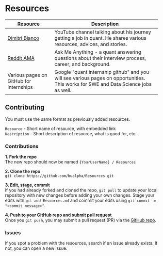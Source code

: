 # Resources

| Resource  | Description  |
|---|---|
| [Dimitri Bianco](https://www.youtube.com/@DimitriBianco)  |  YouTube channel talking about his journey getting a job in quant. He shares various resources, advices, and stories.|
| [Reddit AMA](https://www.reddit.com/r/csMajors/comments/15dsg7u/ama_how_i_landed_offers_in_quant/?utm_source=share&utm_medium=ios_app&utm_name=iossmf) | Ask Me Anything - a quant answering questions about their interview process, career, and background. |
| Various pages on GitHub for internships | Google "quant internship <year> github" and you will see various pages on opportunities. This works for SWE and Data Science jobs as well. |



## Contributing

You must use the same format as previously added resources.

`Resource` - Short name of resource, with embedded link \
`Description` - Short description of resource, what is good for, etc.


### Contributions
**1. Fork the repo** \
The new repo should now be named `{YourUserName} / Resources`

**2. Clone the repo** \
```git clone https://github.com/bualpha/Resources.git```

**3. Edit, stage, commit** \
If you had already forked and cloned the repo, `git pull` to update your local repository with new changes before adding your own changes. Stage your edits with `git add Resources.md` and commit your edits using `git commit -m "<commit message>"`.

**4. Push to your GitHub repo and submit pull request** \
Once you `git push`, you may submit a pull request (PR) via the [GitHub repo](https://github.com/bualpha/Resources/pulls).


### Issues
If you spot a problem with the resources, search if an issue already exists. If not, you can open a new issue.
